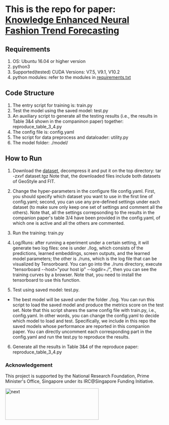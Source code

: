 # This is the repo for paper: [Knowledge Enhanced Neural Fashion Trend Forecasting](https://arxiv.org/pdf/2005.03297.pdf)

## Requirements
1. OS: Ubuntu 16.04 or higher version
2. python3
3. Supported(tested) CUDA Versions: V7.5, V9.1, V10.2
4. python modules: refer to the modules in [requirements.txt](https://github.com/mysbupt/KERN_reproduce/blob/master/requirements.txt)

## Code Structure

1. The entry script for training is: train.py
2. Test the model using the saved model: test.py
3. An auxiliary script to generate all the testing results (i.e., the results in Table 3&4 shown in the companinon paper) together: reproduce\_table\_3\_4.py
4. The config file is: config.yaml
5. The script for data preprocess and dataloader: utility.py
6. The model folder: ./model/

## How to Run
1. Download the [dataset](https://drive.google.com/file/d/1E_gPmh6lIHyXEx3lRDWWKvm_8op5B82t/view?usp=sharing), decompress it and put it on the top directory: tar -zxvf dataset.tgz
Note that, the downloaded files include both datasets of GeoStyle and FIT.

2. Change the hyper-parameters in the configure file config.yaml. First, you should specify which dataset you want to use in the first line of config.yaml; second, you can use any pre-defined settings under each dataset (to make sure only keep one set of settings and comment all the others). Note that, all the settings correpsonding to the results in the companion paper's table 3/4 have been provided in the config.yaml, of which one is active and all the others are commented.

3. Run the training: train.py

4. Log/Runs: after running a eperiment under a certain setting, it will generate two log files: one is under ./log, which consists of the predictions, learned embeddings, screen outputs, and the learned model parameters; the other is ./runs, which is the log file that can be visualized by Tensorboard. You can go into the ./runs directory, execute "tensorboard --host="your host ip" --logdir=./", then you can see the training curves by a browser. Note that, you need to install the tensorboard to use this function.

5. Test using saved model: test.py.

- The best model will be saved under the folder ./log. You can run this script to load the saved model and produce the metrics score on the test set. Note that this script shares the same config file with train.py, i.e., config.yaml. In other words, you can change the config.yaml to decide which model to load and test. Specifically, we include in this repo the saved models whose performance are reported in this companion paper. You can directly uncomment each corresponding part in the config.yaml and run the test.py to reproduce the results.

6. Generate all the results in Table 3&4 of the reproduce paper: reproduce\_table\_3\_4.py

### Acknowledgement
This project is supported by the National Research Foundation, Prime Minister's Office, Singapore under its IRC@Singapore Funding Initiative.

<img src="https://github.com/mysbupt/KERN/blob/master/next.png" width = "297" height = "100" alt="next" align=center />
